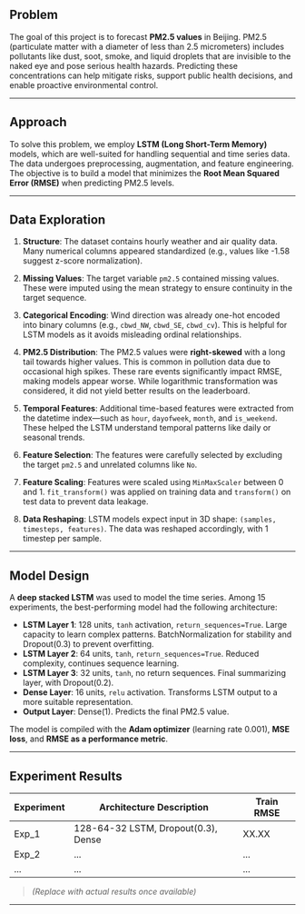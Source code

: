 ## Problem

The goal of this project is to forecast **PM2.5 values** in Beijing. PM2.5 (particulate matter with a diameter of less than 2.5 micrometers) includes pollutants like dust, soot, smoke, and liquid droplets that are invisible to the naked eye and pose serious health hazards. Predicting these concentrations can help mitigate risks, support public health decisions, and enable proactive environmental control.

---

## Approach

To solve this problem, we employ **LSTM (Long Short-Term Memory)** models, which are well-suited for handling sequential and time series data. The data undergoes preprocessing, augmentation, and feature engineering. The objective is to build a model that minimizes the **Root Mean Squared Error (RMSE)** when predicting PM2.5 levels.

---

## Data Exploration

1. **Structure**: The dataset contains hourly weather and air quality data. Many numerical columns appeared standardized (e.g., values like -1.58 suggest z-score normalization).

2. **Missing Values**: The target variable `pm2.5` contained missing values. These were imputed using the mean strategy to ensure continuity in the target sequence.

3. **Categorical Encoding**: Wind direction was already one-hot encoded into binary columns (e.g., `cbwd_NW`, `cbwd_SE`, `cbwd_cv`). This is helpful for LSTM models as it avoids misleading ordinal relationships.

4. **PM2.5 Distribution**: The PM2.5 values were **right-skewed** with a long tail towards higher values. This is common in pollution data due to occasional high spikes. These rare events significantly impact RMSE, making models appear worse. While logarithmic transformation was considered, it did not yield better results on the leaderboard.

5. **Temporal Features**: Additional time-based features were extracted from the datetime index—such as `hour`, `dayofweek`, `month`, and `is_weekend`. These helped the LSTM understand temporal patterns like daily or seasonal trends.

6. **Feature Selection**: The features were carefully selected by excluding the target `pm2.5` and unrelated columns like `No`.

7. **Feature Scaling**: Features were scaled using `MinMaxScaler` between 0 and 1. `fit_transform()` was applied on training data and `transform()` on test data to prevent data leakage.

8. **Data Reshaping**: LSTM models expect input in 3D shape: `(samples, timesteps, features)`. The data was reshaped accordingly, with 1 timestep per sample.

---

## Model Design

A **deep stacked LSTM** was used to model the time series. Among 15 experiments, the best-performing model had the following architecture:

- **LSTM Layer 1**: 128 units, `tanh` activation, `return_sequences=True`. Large capacity to learn complex patterns. BatchNormalization for stability and Dropout(0.3) to prevent overfitting.
- **LSTM Layer 2**: 64 units, `tanh`, `return_sequences=True`. Reduced complexity, continues sequence learning.
- **LSTM Layer 3**: 32 units, `tanh`, no return sequences. Final summarizing layer, with Dropout(0.2).
- **Dense Layer**: 16 units, `relu` activation. Transforms LSTM output to a more suitable representation.
- **Output Layer**: Dense(1). Predicts the final PM2.5 value.

The model is compiled with the **Adam optimizer** (learning rate 0.001), **MSE loss**, and **RMSE as a performance metric**.

---

## Experiment Results

| Experiment | Architecture Description           | Train RMSE |
|------------|------------------------------------|------------|
| Exp_1      | 128-64-32 LSTM, Dropout(0.3), Dense | XX.XX      |
| Exp_2      | ...                                | ...        |
| ...        | ...                                | ...        |

> *(Replace with actual results once available)*

---
